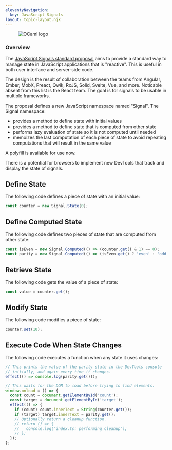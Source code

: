 ```yaml
---
eleventyNavigation:
  key: JavaScript Signals
layout: topic-layout.njk
---
```


<figure style="width: 30%">
  <img alt="OCaml logo" style="border: 0"
    src="/blog/assets/signals-logo.png?v={{pkg.version}}">
</figure>

### Overview

The <a href="https://github.com/tc39/proposal-signals"
target="_blank">JavaScript Signals standard proposal</a>
aims to provide a standard way to manage state in JavaScript applications
that is "reactive".
This is useful in both user interface and server-side code.

The design is the result of collaboration between the teams from
Angular, Ember, MobX, Preact, Qwik, RxJS, Solid, Svelte, Vue, and more.
Noticable absent from this list is the React team.
The goal is for signals to be usable in multiple frameworks.

The proposal defines a new JavaScript namespace named "Signal".
The Signal namespace:

- provides a method to define state with initial values
- provides a method to define state that is computed from other state
- performs lazy evaluation of state so it is not computed until needed
- memoizes the last computation of each piece of state to avoid
  repeating computations that will result in the same value

A polyfill is available for use now.

There is a potential for browsers to implement new DevTools
that track and display the state of signals.

## Define State

The following code defines a piece of state with an initial value:

```js
const counter = new Signal.State(0);
```

## Define Computed State

The following code defines two pieces of state
that are computed from other state:

```js
const isEven = new Signal.Computed(() => (counter.get() & 1) == 0);
const parity = new Signal.Computed(() => (isEven.get() ? 'even' : 'odd'));
```

## Retrieve State

The following code gets the value of a piece of state:

```js
const value = counter.get();
```

## Modify State

The following code modifies a piece of state:

```js
counter.set(10);
```

## Execute Code When State Changes

The following code executes a function when any state it uses changes:

```js
// This prints the value of the parity state in the DevTools console
// initially, and again every time it changes.
effect(() => console.log(parity.get()));

// This waits for the DOM to load before trying to find elements.
window.onload = () => {
  const count = document.getElementById('count');
  const target = document.getElementById('target');
  effect(() => {
    if (count) count.innerText = String(counter.get());
    if (target) target.innerText = parity.get();
    // Optionally return a cleanup function.
    // return () => {
    //   console.log("index.ts: performing cleanup");
    // };
  });
};
```
